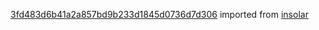 [3fd483d6b41a2a857bd9b233d1845d0736d7d306](https://github.com/insolar/insolar/commit/3fd483d6b41a2a857bd9b233d1845d0736d7d306) imported from [insolar](https://github.com/insolar/insolar)
